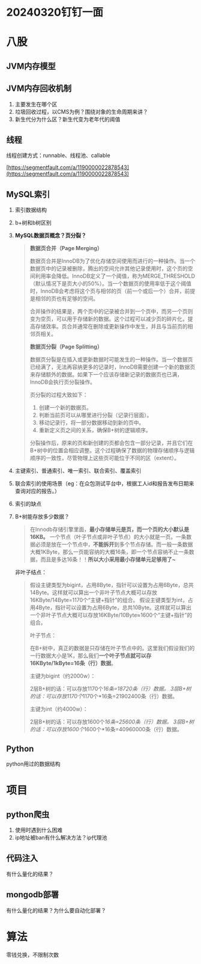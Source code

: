# 20240320钉钉一面

# 八股

## JVM内存模型

## JVM内存回收机制

1. 主要发生在哪个区
2. 垃圾回收过程，以CMS为例？围绕对象的生命周期来讲？
3. 新生代分为什么区？新生代变为老年代的阈值

## 线程

线程创建方式：runnable、线程池、callable

[https://segmentfault.com/a/1190000022878543](https://segmentfault.com/a/1190000022878543)

## MySQL索引

1. 索引数据结构
2. b+树和b树区别
3. **MySQL数据页概念？页分裂？**
    
    > **数据页合并（Page Merging）**
    > 
    > 
    > 数据页合并是InnoDB为了优化存储空间使用而进行的一种操作。当一个数据页中的记录被删除，腾出的空间允许其他记录使用时，这个页的空间利用率会降低。InnoDB定义了一个阈值，称为MERGE_THRESHOLD（默认情况下是页大小的50%）。当一个数据页的使用率低于这个阈值时，InnoDB会考虑将这个页与相邻的页（前一个或后一个）合并，前提是相邻的页也有足够的空间。
    > 
    > 合并操作的结果是，两个页中的记录被合并到一个页中，而另一个页则变为空页，可以用于存储新的数据。这个过程可以减少页的碎片化，提高存储效率。页合并通常在删除或更新操作中发生，并且与当前页的相邻页相关。
    > 
    > **数据页分裂（Page Splitting）**
    > 
    > 数据页分裂是在插入或更新数据时可能发生的一种操作。当一个数据页已经满了，无法再容纳更多的记录时，InnoDB需要创建一个新的数据页来存储额外的数据。如果下一个应该存储新记录的数据页也已满，InnoDB会执行页分裂操作。
    > 
    > 页分裂的过程大致如下：
    > 
    > 1. 创建一个新的数据页。
    > 2. 判断当前页可以从哪里进行分裂（记录行层面）。
    > 3. 移动记录行，将一部分数据移动到新的页中。
    > 4. 重新定义页之间的关系，确保B+树的逻辑顺序。
    > 
    > 分裂操作后，原来的页和新创建的页都会包含一部分记录，并且它们在B+树中的位置会相应调整。这个过程确保了数据的物理存储顺序与逻辑顺序的一致性，尽管物理上这些页可能位于不同的区（extent）。
    > 
4. 主键索引、普通索引、唯一索引、联合索引、覆盖索引
5. 联合索引的使用场景（eg：在众包测试平台中，根据工人id和报告发布日期来查询对应的报告。）
6. 索引的缺点
7. B+树能存放多少数据？
    
    > 在Innodb存储引擎里面，**最小存储单元是页，而一个页的大小默认是16KB。** 一个节点（叶子节点或非叶子节点）的大小就是一页。一条数据必须是放在一个节点中，**不能拆开**到多个节点存储。而一般一条数据大概1KByte，那么一页能容纳的大概16条，即一个节点容纳不止一条数据，而且是多达16条！！**所以大小采用最小存储单元足够用了~**
    
    非叶子结点：
    > 
    > 
    > 假设主键类型为bigint，占用8Byte，指针可以设置为占用6Byte，总共14Byte。这样就可以算出一个非叶子节点大概可以存放16KByte/14Byte=1170个“主键+指针”的组合。
    > 假设主键类型为int，占用4Byte，指针可以设置为占用6Byte，总共10Byte。这样就可以算出一个非叶子节点大概可以存放16KByte/10Byte≈1600个“主键+指针”的组合。
    > 
    > 叶子节点：
    > 
    > 在B+树中，真正的数据是只存储在叶子节点中的。这里我们假设我们的一行数据大小是1K，那么我们**一个叶子节点就可以存16KByte/1kByte=16条（行）数据**。
    > 
    > 主键为bigint（约2000w）：
    > 
    > 2层B+树的话：可以存放1170个*16条=18720条（行）数据。
    > 3层B+树的话：可以存放1170个*1170个*16条=21902400条（行）数据。
    > 
    > 主键为int（约4000w）：
    > 
    > 2层B+树的话：可以存放1600个*16条=25600条（行）数据。
    > 3层B+树的话：可以存放1600个*1600个*16条=40960000条（行）数据。
    > 
    

## Python

python用过的数据结构

# 项目

## python爬虫

1. 使用时遇到什么困难
2. ip地址被ban有什么解决方法？ip代理池

## 代码注入

有什么量化的结果？

## mongodb部署

有什么量化的结果？为什么要自动化部署？

# 算法

零钱兑换，不限制次数
